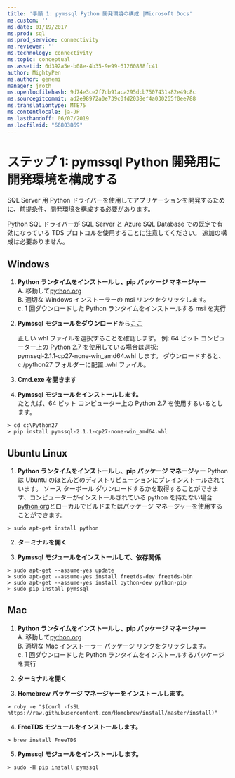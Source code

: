 ```yaml
---
title: '手順 1: pymssql Python 開発環境の構成 |Microsoft Docs'
ms.custom: ''
ms.date: 01/19/2017
ms.prod: sql
ms.prod_service: connectivity
ms.reviewer: ''
ms.technology: connectivity
ms.topic: conceptual
ms.assetid: 6d392a5e-b08e-4b35-9e99-61260888fc41
author: MightyPen
ms.author: genemi
manager: jroth
ms.openlocfilehash: 9d74e3ce2f7db91aca295dcb7507431a82e49c8c
ms.sourcegitcommit: ad2e98972a0e739c0fd2038ef4a030265f0ee788
ms.translationtype: MTE75
ms.contentlocale: ja-JP
ms.lasthandoff: 06/07/2019
ms.locfileid: "66803869"
---
```

# <a name="step-1-configure-development-environment-for-pymssql-python-development"></a>ステップ 1: pymssql Python 開発用に開発環境を構成する
SQL Server 用 Python ドライバーを使用してアプリケーションを開発するために、前提条件、開発環境を構成する必要があります。    
  
Python SQL ドライバーが SQL Server と Azure SQL Database での既定で有効になっている TDS プロトコルを使用することに注意してください。  追加の構成は必要ありません。  
  
## <a name="windows"></a>Windows  
  
1. **Python ランタイムをインストールし、pip パッケージ マネージャー**  
A. 移動して[python.org](https://www.python.org/downloads/)  
B. 適切な Windows インストーラーの msi リンクをクリックします。   
c. 1 回ダウンロードした Python ランタイムをインストールする msi を実行  
  
2. **Pymssql モジュールをダウンロード**から[ここ](https://www.lfd.uci.edu/~gohlke/pythonlibs/#pymssql)  
  
    正しい whl ファイルを選択することを確認します。  例: 64 ビット コンピューター上の Python 2.7 を使用している場合は選択: pymssql‑2.1.1‑cp27‑none‑win_amd64.whl します。 ダウンロードすると、c:/python27 フォルダーに配置 .whl ファイル。  
      
3. **Cmd.exe を開きます**  
  
4. **Pymssql モジュールをインストールします。**      
    たとえば、64 ビット コンピューター上の Python 2.7 を使用するいるとします。  
```  
> cd c:\Python27  
> pip install pymssql‑2.1.1‑cp27‑none‑win_amd64.whl  
```  
  
## <a name="ubuntu-linux"></a>Ubuntu Linux  
  
1. **Python ランタイムをインストールし、pip パッケージ マネージャー** Python は Ubuntu のほとんどのディストリビューションにプレインストールされています。  ソース ターボール ダウンロードするかを取得することができます、コンピューターがインストールされている python を持たない場合[python.org](https://www.python.org/downloads/)とローカルでビルドまたはパッケージ マネージャーを使用することができます。  
```  
> sudo apt-get install python   
```  
  
2.  **ターミナルを開く**  
  
3.  **Pymssql モジュールをインストールして、依存関係**  
```  
> sudo apt-get --assume-yes update  
> sudo apt-get --assume-yes install freetds-dev freetds-bin  
> sudo apt-get --assume-yes install python-dev python-pip  
> sudo pip install pymssql  
```  
  
## <a name="mac"></a>Mac  
  
1. **Python ランタイムをインストールし、pip パッケージ マネージャー**  
A. 移動して[python.org](https://www.python.org/downloads/)  
B. 適切な Mac インストーラー パッケージ リンクをクリックします。   
c. 1 回ダウンロードした Python ランタイムをインストールするパッケージを実行  
  
2.  **ターミナルを開く**  
  
3. **Homebrew パッケージ マネージャーをインストールします。**  
```  
> ruby -e "$(curl -fsSL https://raw.githubusercontent.com/Homebrew/install/master/install)"  
```  
  
4.  **FreeTDS モジュールをインストールします。**  
```  
> brew install FreeTDS  
```  
  
5.  **Pymssql モジュールをインストールします。**  
```  
> sudo -H pip install pymssql  
```
